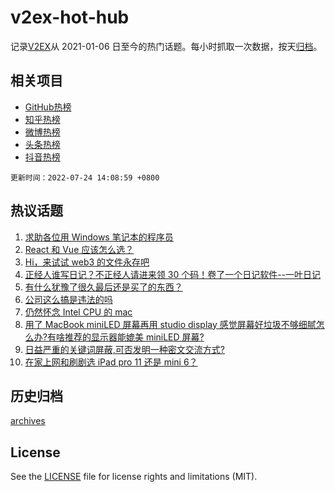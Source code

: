# v2ex-hot-hub

 记录[V2EX](https://www.v2ex.com/)从 2021-01-06 日至今的热门话题。每小时抓取一次数据，按天[归档](archives)。
 
 ## 相关项目

- [GitHub热榜](https://github.com/snaildev/github-hot-hub)
- [知乎热榜](https://github.com/snaildev/zhihu-hot-hub)
- [微博热榜](https://github.com/snaildev/weibo-hot-hub)
- [头条热榜](https://github.com/snaildev/toutiao-hot-hub)
- [抖音热榜](https://github.com/snaildev/douyin-hot-hub)


 `更新时间：2022-07-24 14:08:59 +0800`

## 热议话题

1. [求助各位用 Windows 笔记本的程序员](https://www.v2ex.com/t/868242)
1. [React 和 Vue 应该怎么选？](https://www.v2ex.com/t/868228)
1. [Hi，来试试 web3 的文件永存吧](https://www.v2ex.com/t/868264)
1. [正经人谁写日记？不正经人请进来领 30 个码！卷了一个日记软件--一叶日记](https://www.v2ex.com/t/868195)
1. [有什么犹豫了很久最后还是买了的东西？](https://www.v2ex.com/t/868287)
1. [公司这么搞是违法的吗](https://www.v2ex.com/t/868199)
1. [仍然怀念 Intel CPU 的 mac](https://www.v2ex.com/t/868205)
1. [用了 MacBook miniLED 屏幕再用 studio display 感觉屏幕好垃圾不够细腻怎么办?有啥推荐的显示器能媲美 miniLED 屏幕?](https://www.v2ex.com/t/868238)
1. [日益严重的关键词屏蔽,可否发明一种密文交流方式?](https://www.v2ex.com/t/868259)
1. [在家上网和刷剧选 iPad pro 11 还是 mini 6？](https://www.v2ex.com/t/868295)

## 历史归档

[archives](archives)

## License

See the [LICENSE](LICENSE) file for license rights and limitations (MIT).
